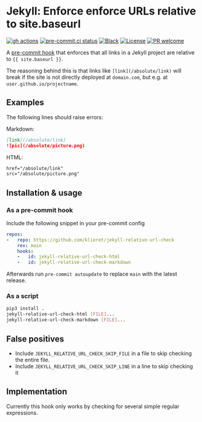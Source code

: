 # Jekyll: Enforce enforce URLs relative to site.baseurl

[![gh actions](https://github.com/klieret/jekyll-relative-url-check/actions/workflows/test.yaml/badge.svg)](https://github.com/klieret/jekyll-relative-url-check/actions)
[![pre-commit.ci status](https://results.pre-commit.ci/badge/github/klieret/jekyll-relative-url-check/main.svg)](https://results.pre-commit.ci/latest/github/klieret/jekyll-relative-url-check/main)
[![Black](https://img.shields.io/badge/code%20style-black-000000.svg)](https://github.com/python/black)
[![License](https://img.shields.io/github/license/klieret/jekyll-relative-url-check.svg)](https://github.com/klieret/jekyll-relative-url-check/blob/main/LICENSE.txt)
[![PR welcome](https://img.shields.io/badge/PR-Welcome-%23FF8300.svg)](https://git-scm.com/book/en/v2/GitHub-Contributing-to-a-Project)

A [pre-commit hook](https://pre-commit.com/) that enforces that all links
in a Jekyll project are relative to `{{ site.baseurl }}`.

The reasoning behind this is that links like `[link](/absolute/link)` will break if the site is not
directly deployed at `domain.com`, but e.g. at `user.github.io/projectname`.

## Examples

The following lines should raise errors:

Markdown:

```markdown
[link](/absolute/link)
![pic](/absolute/picture.png)
```

HTML:

```html
href="/absolute/link"
src="/absolute/picture.png"
```

## Installation & usage

### As a pre-commit hook

Include the following snippet in your pre-commit config

```yaml
repos:
-   repo: https://github.com/klieret/jekyll-relative-url-check
    rev: main
    hooks:
    -   id: jekyll-relative-url-check-html
    -   id: jekyll-relative-url-check-markdown
```

Afterwards run `pre-commit autoupdate` to replace `main` with the latest release.

### As a script

```bash
pip3 install .
jekyll-relative-url-check-html [FILE]...
jekyll-relative-url-check-markdown [FILE]...
```

## False positives

* Include `JEKYLL_RELATIVE_URL_CHECK_SKIP_FILE` in a file to skip checking the entire
file.
* Include `JEKYLL_RELATIVE_URL_CHECK_SKIP_LINE` in a line to skip checking it

## Implementation

Currently this hook only works by checking for several simple regular expressions.
